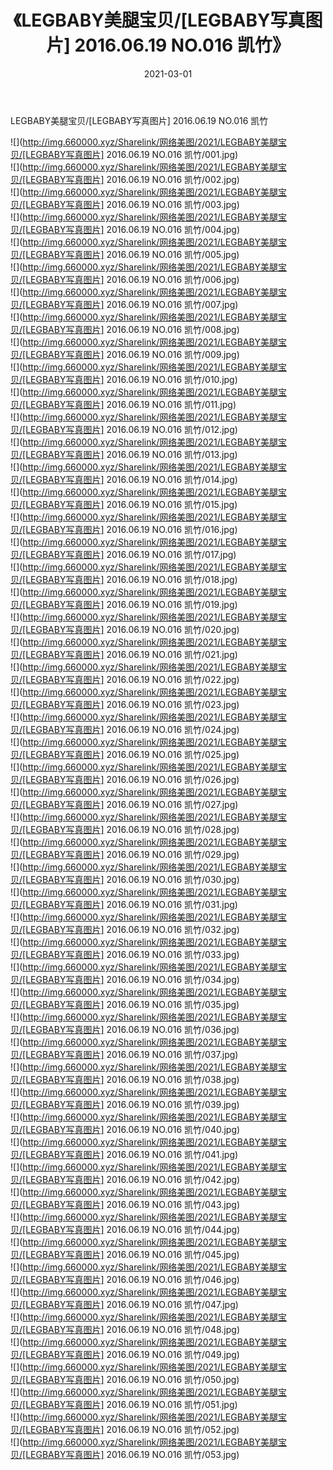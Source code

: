 ﻿---
layout: post
title:  《LEGBABY美腿宝贝/[LEGBABY写真图片] 2016.06.19 NO.016 凯竹》
date:   2021-03-01
img: http://img.660000.xyz/Sharelink/网络美图/2021/LEGBABY美腿宝贝/[LEGBABY写真图片] 2016.06.19 NO.016 凯竹/000.jpg
categories: [美女, 清纯, 唯美]
---

LEGBABY美腿宝贝/[LEGBABY写真图片] 2016.06.19 NO.016 凯竹

 ![](http://img.660000.xyz/Sharelink/网络美图/2021/LEGBABY美腿宝贝/[LEGBABY写真图片] 2016.06.19 NO.016 凯竹/001.jpg) <br>![](http://img.660000.xyz/Sharelink/网络美图/2021/LEGBABY美腿宝贝/[LEGBABY写真图片] 2016.06.19 NO.016 凯竹/002.jpg) <br>![](http://img.660000.xyz/Sharelink/网络美图/2021/LEGBABY美腿宝贝/[LEGBABY写真图片] 2016.06.19 NO.016 凯竹/003.jpg) <br>![](http://img.660000.xyz/Sharelink/网络美图/2021/LEGBABY美腿宝贝/[LEGBABY写真图片] 2016.06.19 NO.016 凯竹/004.jpg) <br>![](http://img.660000.xyz/Sharelink/网络美图/2021/LEGBABY美腿宝贝/[LEGBABY写真图片] 2016.06.19 NO.016 凯竹/005.jpg) <br>![](http://img.660000.xyz/Sharelink/网络美图/2021/LEGBABY美腿宝贝/[LEGBABY写真图片] 2016.06.19 NO.016 凯竹/006.jpg) <br>![](http://img.660000.xyz/Sharelink/网络美图/2021/LEGBABY美腿宝贝/[LEGBABY写真图片] 2016.06.19 NO.016 凯竹/007.jpg) <br>![](http://img.660000.xyz/Sharelink/网络美图/2021/LEGBABY美腿宝贝/[LEGBABY写真图片] 2016.06.19 NO.016 凯竹/008.jpg) <br>![](http://img.660000.xyz/Sharelink/网络美图/2021/LEGBABY美腿宝贝/[LEGBABY写真图片] 2016.06.19 NO.016 凯竹/009.jpg) <br>![](http://img.660000.xyz/Sharelink/网络美图/2021/LEGBABY美腿宝贝/[LEGBABY写真图片] 2016.06.19 NO.016 凯竹/010.jpg) <br>![](http://img.660000.xyz/Sharelink/网络美图/2021/LEGBABY美腿宝贝/[LEGBABY写真图片] 2016.06.19 NO.016 凯竹/011.jpg) <br>![](http://img.660000.xyz/Sharelink/网络美图/2021/LEGBABY美腿宝贝/[LEGBABY写真图片] 2016.06.19 NO.016 凯竹/012.jpg) <br>![](http://img.660000.xyz/Sharelink/网络美图/2021/LEGBABY美腿宝贝/[LEGBABY写真图片] 2016.06.19 NO.016 凯竹/013.jpg) <br>![](http://img.660000.xyz/Sharelink/网络美图/2021/LEGBABY美腿宝贝/[LEGBABY写真图片] 2016.06.19 NO.016 凯竹/014.jpg) <br>![](http://img.660000.xyz/Sharelink/网络美图/2021/LEGBABY美腿宝贝/[LEGBABY写真图片] 2016.06.19 NO.016 凯竹/015.jpg) <br>![](http://img.660000.xyz/Sharelink/网络美图/2021/LEGBABY美腿宝贝/[LEGBABY写真图片] 2016.06.19 NO.016 凯竹/016.jpg) <br>![](http://img.660000.xyz/Sharelink/网络美图/2021/LEGBABY美腿宝贝/[LEGBABY写真图片] 2016.06.19 NO.016 凯竹/017.jpg) <br>![](http://img.660000.xyz/Sharelink/网络美图/2021/LEGBABY美腿宝贝/[LEGBABY写真图片] 2016.06.19 NO.016 凯竹/018.jpg) <br>![](http://img.660000.xyz/Sharelink/网络美图/2021/LEGBABY美腿宝贝/[LEGBABY写真图片] 2016.06.19 NO.016 凯竹/019.jpg) <br>![](http://img.660000.xyz/Sharelink/网络美图/2021/LEGBABY美腿宝贝/[LEGBABY写真图片] 2016.06.19 NO.016 凯竹/020.jpg) <br>![](http://img.660000.xyz/Sharelink/网络美图/2021/LEGBABY美腿宝贝/[LEGBABY写真图片] 2016.06.19 NO.016 凯竹/021.jpg) <br>![](http://img.660000.xyz/Sharelink/网络美图/2021/LEGBABY美腿宝贝/[LEGBABY写真图片] 2016.06.19 NO.016 凯竹/022.jpg) <br>![](http://img.660000.xyz/Sharelink/网络美图/2021/LEGBABY美腿宝贝/[LEGBABY写真图片] 2016.06.19 NO.016 凯竹/023.jpg) <br>![](http://img.660000.xyz/Sharelink/网络美图/2021/LEGBABY美腿宝贝/[LEGBABY写真图片] 2016.06.19 NO.016 凯竹/024.jpg) <br>![](http://img.660000.xyz/Sharelink/网络美图/2021/LEGBABY美腿宝贝/[LEGBABY写真图片] 2016.06.19 NO.016 凯竹/025.jpg) <br>![](http://img.660000.xyz/Sharelink/网络美图/2021/LEGBABY美腿宝贝/[LEGBABY写真图片] 2016.06.19 NO.016 凯竹/026.jpg) <br>![](http://img.660000.xyz/Sharelink/网络美图/2021/LEGBABY美腿宝贝/[LEGBABY写真图片] 2016.06.19 NO.016 凯竹/027.jpg) <br>![](http://img.660000.xyz/Sharelink/网络美图/2021/LEGBABY美腿宝贝/[LEGBABY写真图片] 2016.06.19 NO.016 凯竹/028.jpg) <br>![](http://img.660000.xyz/Sharelink/网络美图/2021/LEGBABY美腿宝贝/[LEGBABY写真图片] 2016.06.19 NO.016 凯竹/029.jpg) <br>![](http://img.660000.xyz/Sharelink/网络美图/2021/LEGBABY美腿宝贝/[LEGBABY写真图片] 2016.06.19 NO.016 凯竹/030.jpg) <br>![](http://img.660000.xyz/Sharelink/网络美图/2021/LEGBABY美腿宝贝/[LEGBABY写真图片] 2016.06.19 NO.016 凯竹/031.jpg) <br>![](http://img.660000.xyz/Sharelink/网络美图/2021/LEGBABY美腿宝贝/[LEGBABY写真图片] 2016.06.19 NO.016 凯竹/032.jpg) <br>![](http://img.660000.xyz/Sharelink/网络美图/2021/LEGBABY美腿宝贝/[LEGBABY写真图片] 2016.06.19 NO.016 凯竹/033.jpg) <br>![](http://img.660000.xyz/Sharelink/网络美图/2021/LEGBABY美腿宝贝/[LEGBABY写真图片] 2016.06.19 NO.016 凯竹/034.jpg) <br>![](http://img.660000.xyz/Sharelink/网络美图/2021/LEGBABY美腿宝贝/[LEGBABY写真图片] 2016.06.19 NO.016 凯竹/035.jpg) <br>![](http://img.660000.xyz/Sharelink/网络美图/2021/LEGBABY美腿宝贝/[LEGBABY写真图片] 2016.06.19 NO.016 凯竹/036.jpg) <br>![](http://img.660000.xyz/Sharelink/网络美图/2021/LEGBABY美腿宝贝/[LEGBABY写真图片] 2016.06.19 NO.016 凯竹/037.jpg) <br>![](http://img.660000.xyz/Sharelink/网络美图/2021/LEGBABY美腿宝贝/[LEGBABY写真图片] 2016.06.19 NO.016 凯竹/038.jpg) <br>![](http://img.660000.xyz/Sharelink/网络美图/2021/LEGBABY美腿宝贝/[LEGBABY写真图片] 2016.06.19 NO.016 凯竹/039.jpg) <br>![](http://img.660000.xyz/Sharelink/网络美图/2021/LEGBABY美腿宝贝/[LEGBABY写真图片] 2016.06.19 NO.016 凯竹/040.jpg) <br>![](http://img.660000.xyz/Sharelink/网络美图/2021/LEGBABY美腿宝贝/[LEGBABY写真图片] 2016.06.19 NO.016 凯竹/041.jpg) <br>![](http://img.660000.xyz/Sharelink/网络美图/2021/LEGBABY美腿宝贝/[LEGBABY写真图片] 2016.06.19 NO.016 凯竹/042.jpg) <br>![](http://img.660000.xyz/Sharelink/网络美图/2021/LEGBABY美腿宝贝/[LEGBABY写真图片] 2016.06.19 NO.016 凯竹/043.jpg) <br>![](http://img.660000.xyz/Sharelink/网络美图/2021/LEGBABY美腿宝贝/[LEGBABY写真图片] 2016.06.19 NO.016 凯竹/044.jpg) <br>![](http://img.660000.xyz/Sharelink/网络美图/2021/LEGBABY美腿宝贝/[LEGBABY写真图片] 2016.06.19 NO.016 凯竹/045.jpg) <br>![](http://img.660000.xyz/Sharelink/网络美图/2021/LEGBABY美腿宝贝/[LEGBABY写真图片] 2016.06.19 NO.016 凯竹/046.jpg) <br>![](http://img.660000.xyz/Sharelink/网络美图/2021/LEGBABY美腿宝贝/[LEGBABY写真图片] 2016.06.19 NO.016 凯竹/047.jpg) <br>![](http://img.660000.xyz/Sharelink/网络美图/2021/LEGBABY美腿宝贝/[LEGBABY写真图片] 2016.06.19 NO.016 凯竹/048.jpg) <br>![](http://img.660000.xyz/Sharelink/网络美图/2021/LEGBABY美腿宝贝/[LEGBABY写真图片] 2016.06.19 NO.016 凯竹/049.jpg) <br>![](http://img.660000.xyz/Sharelink/网络美图/2021/LEGBABY美腿宝贝/[LEGBABY写真图片] 2016.06.19 NO.016 凯竹/050.jpg) <br>![](http://img.660000.xyz/Sharelink/网络美图/2021/LEGBABY美腿宝贝/[LEGBABY写真图片] 2016.06.19 NO.016 凯竹/051.jpg) <br>![](http://img.660000.xyz/Sharelink/网络美图/2021/LEGBABY美腿宝贝/[LEGBABY写真图片] 2016.06.19 NO.016 凯竹/052.jpg) <br>![](http://img.660000.xyz/Sharelink/网络美图/2021/LEGBABY美腿宝贝/[LEGBABY写真图片] 2016.06.19 NO.016 凯竹/053.jpg) <br>